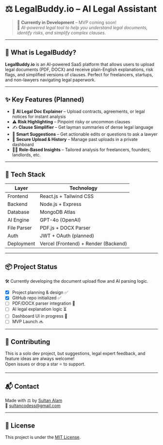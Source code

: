 # ⚖️ LegalBuddy.io – AI Legal Assistant

> 🚧 **Currently in Development** – MVP coming soon!  
> 🎯 *AI-powered legal tool to help you understand legal documents, identify risks, and simplify complex clauses.*

---

## 🧠 What is LegalBuddy?

**LegalBuddy.io** is an AI-powered SaaS platform that allows users to upload legal documents (PDF, DOCX) and receive plain-English explanations, risk flags, and simplified versions of clauses. Perfect for freelancers, startups, and non-lawyers navigating legal paperwork.

---

## ✨ Key Features (Planned)

- 📄 **AI Legal Doc Explainer** – Upload contracts, agreements, or legal notices for instant analysis  
- ⚠️ **Risk Highlighting** – Pinpoint risky or uncommon clauses  
- ✍️ **Clause Simplifier** – Get layman summaries of dense legal language  
- 📌 **Smart Suggestions** – Get actionable edits or questions to ask a lawyer  
- 🔐 **Secure Upload & History** – Manage past uploads in a private dashboard  
- 🧑‍⚖️ **Role-Based Insights** – Tailored analysis for freelancers, founders, landlords, etc.

---

## 🚀 Tech Stack

| Layer       | Technology                        |
|-------------|-----------------------------------|
| Frontend    | React.js + Tailwind CSS           |
| Backend     | Node.js + Express                 |
| Database    | MongoDB Atlas                     |
| AI Engine   | GPT-4o (OpenAI)                   |
| File Parser | PDF.js + DOCX Parser              |
| Auth        | JWT + OAuth (planned)             |
| Deployment  | Vercel (Frontend) + Render (Backend) |

---

## 📦 Project Status

🛠️ Currently developing the document upload flow and AI parsing logic.

- [x] Project planning & design ✅  
- [x] GitHub repo initialized ✅  
- [ ] PDF/DOCX parser integration 🔄  
- [ ] AI legal explanation logic ⏳  
- [ ] Dashboard UI in progress 🎨  
- [ ] MVP Launch 🔜

---



## 🤝 Contributing

This is a solo dev project, but suggestions, legal expert feedback, and feature ideas are always welcome!  
Open issues or drop a star ⭐ to support.

---

## 📬 Contact

Made with ⚖️ by [Sultan Alam](https://www.linkedin.com/in/sultan-alam436/)  
📧 sultancodess@gmail.com

---

## 📄 License

This project is under the [MIT License](LICENSE).
